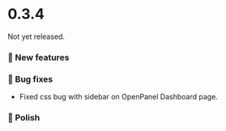 # 0.3.4

Not yet released.

### 🚀 New features


### 🐛 Bug fixes
- Fixed css bug with sidebar on OpenPanel Dashboard page.


### 💅 Polish
